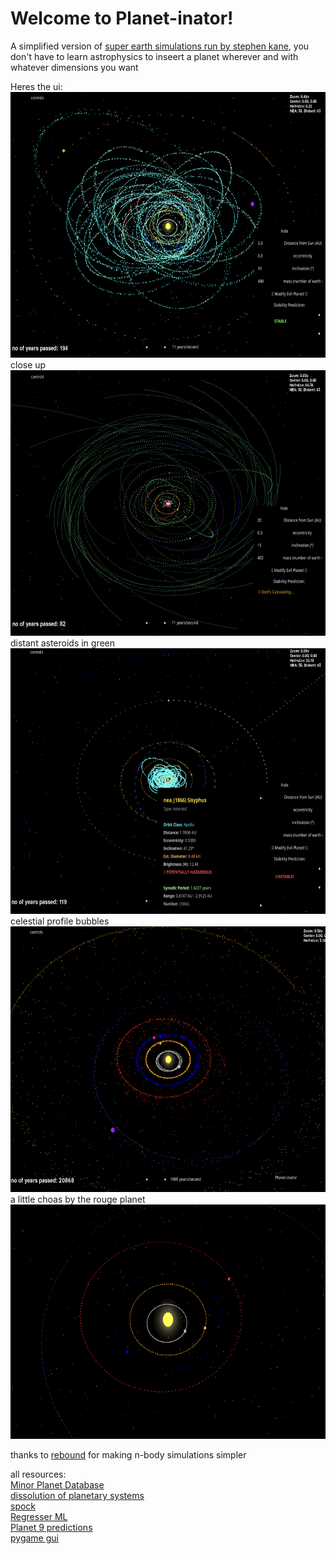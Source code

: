 <!--<img src = moments/year_t_42161_0.png width="400" height="400">-->
# Welcome to Planet-inator!

A simplified version of [super earth simulations run by stephen kane](https://manyworlds.space/2023/03/13/what-would-happen-if-our-solar-system-had-a-super-earth-like-many-others-chaos/), you don't have to learn astrophysics to inseert a planet wherever and with whatever dimensions you want



Heres the ui: <br>
<img src = moments/closeup-stable.png width="650" height="425"><br>
close up<br>
<img src = moments/far-calculating.png width="650" height="425"><br>
distant asteroids in green<br>
<img src = moments/sisyphus.png width="650" height="425"><br>
celestial profile bubbles<br>
<img src = moments/ui.png width="650" height="425"><br>
a little choas by the rouge planet<br>
<img src = moments/finish.png width="650" height="375"><br>

thanks to [rebound](https://rebound.readthedocs.io/en/latest/) for making n-body simulations simpler


all resources: <br>
[Minor Planet Database](https://www.minorplanetcenter.net/mpcops/documentation/) <br>
[dissolution of planetary systems](https://arxiv.org/abs/2101.04117) <br>
[spock](https://arxiv.org/abs/2007.06521) <br>
[Regresser ML](https://arxiv.org/abs/2408.08873) <br>
[Planet 9 predictions](https://arxiv.org/abs/1902.10103) <br>
[pygame gui](https://github.com/MyreMylar/pygame_gui) <br>
